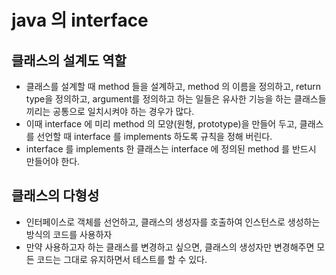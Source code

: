 # java 의 interface
## 클래스의 설계도 역할
* 클래스를 설계할 때 method 들을 설계하고, method 의 이름을 정의하고, return type을 정의하고, argument를 정의하고 하는 일들은 유사한 기능을 하는 클래스들 끼리는 공통으로 일치시켜야 하는 경우가 많다.
* 이때 interface 에 미리 method 의 모양(원형, prototype)을 만들어 두고, 클래스를 선언할 때 interface 를 implements 하도록 규칙을 정해 버린다.
* interface 를 implements 한 클래스는 interface 에 정의된 method 를 반드시 만들어야 한다.

## 클래스의 다형성
* 인터페이스로 객체를 선언하고, 클래스의 생성자를 호출하여 인스턴스로 생성하는 방식의 코드를 사용하자
* 만약 사용하고자 하는 클래스를 변경하고 싶으면, 클래스의 생성자만 변경해주면 모든 코드는 그대로 유지하면서 테스트를 할 수 있다.